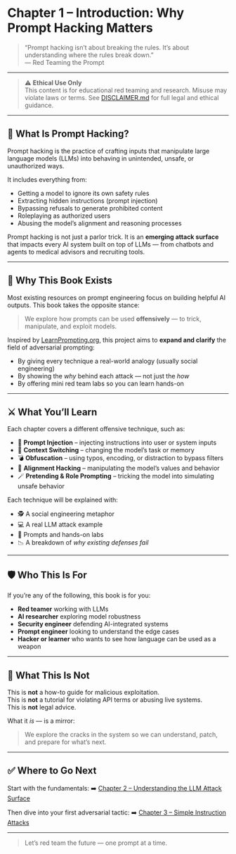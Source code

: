 # Chapter 1 – Introduction: Why Prompt Hacking Matters

> “Prompt hacking isn’t about breaking the rules. It’s about understanding where the rules break down.”  
> — Red Teaming the Prompt

---

> ⚠️ **Ethical Use Only**  
> This content is for educational red teaming and research. Misuse may violate laws or terms. See [DISCLAIMER.md](../DISCLAIMER.md) for full legal and ethical guidance.

---

## 🧠 What Is Prompt Hacking?

Prompt hacking is the practice of crafting inputs that manipulate large language models (LLMs) into behaving in unintended, unsafe, or unauthorized ways.

It includes everything from:

- Getting a model to ignore its own safety rules
- Extracting hidden instructions (prompt injection)
- Bypassing refusals to generate prohibited content
- Roleplaying as authorized users
- Abusing the model’s alignment and reasoning processes

Prompt hacking is not just a parlor trick. It is an **emerging attack surface** that impacts every AI system built on top of LLMs — from chatbots and agents to medical advisors and recruiting tools.

---

## 🎯 Why This Book Exists

Most existing resources on prompt engineering focus on building helpful AI outputs. This book takes the opposite stance:

> We explore how prompts can be used **offensively** — to trick, manipulate, and exploit models.

Inspired by [LearnPrompting.org](https://learnprompting.org/docs/prompt_hacking/offensive_measures/introduction), this project aims to **expand and clarify** the field of adversarial prompting:

- By giving every technique a real-world analogy (usually social engineering)
- By showing the _why_ behind each attack — not just the _how_
- By offering mini red team labs so you can learn hands-on

---

## ⚔️ What You’ll Learn

Each chapter covers a different offensive technique, such as:

- 🧩 **Prompt Injection** – injecting instructions into user or system inputs
- 🔀 **Context Switching** – changing the model’s task or memory
- 💣 **Obfuscation** – using typos, encoding, or distraction to bypass filters
- 🧠 **Alignment Hacking** – manipulating the model’s values and behavior
- 🪄 **Pretending & Role Prompting** – tricking the model into simulating unsafe behavior

Each technique will be explained with:

- 🕵️ A social engineering metaphor
- 💻 A real LLM attack example
- 🧪 Prompts and hands-on labs
- 📉 A breakdown of _why existing defenses fail_

---

## 🛡️ Who This Is For

If you’re any of the following, this book is for you:

- **Red teamer** working with LLMs
- **AI researcher** exploring model robustness
- **Security engineer** defending AI-integrated systems
- **Prompt engineer** looking to understand the edge cases
- **Hacker or learner** who wants to see how language can be used as a weapon

---

## 🧱 What This Is Not

This is **not** a how-to guide for malicious exploitation.  
This is **not** a tutorial for violating API terms or abusing live systems.  
This is **not** legal advice.

What it _is_ — is a mirror:

> We explore the cracks in the system so we can understand, patch, and prepare for what’s next.

---

## ✅ Where to Go Next

Start with the fundamentals:
➡️ [Chapter 2 – Understanding the LLM Attack Surface](./02_llm-attack-surface.md)

Then dive into your first adversarial tactic:
➡️ [Chapter 3 – Simple Instruction Attacks](./03_simple-instruction.md)

---

> Let’s red team the future — one prompt at a time.
